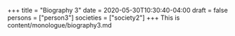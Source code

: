 +++
title = "Biography 3"
date = 2020-05-30T10:30:40-04:00
draft = false
persons = ["person3"]
societies = ["society2"]
+++
This is content/monologue/biography3.md
